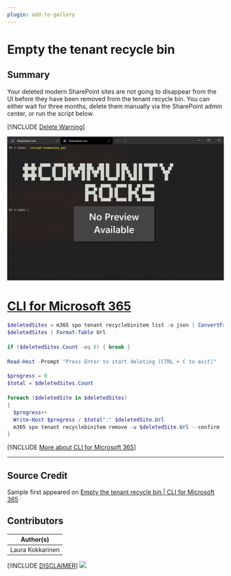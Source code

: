 ```yaml
---
plugin: add-to-gallery
---
```


# Empty the tenant recycle bin

## Summary

Your deleted modern SharePoint sites are not going to disappear from the UI before they have been removed from the tenant recycle bin. You can either wait for three months, delete them manually via the SharePoint admin center, or run the script below.
 
[!INCLUDE [Delete Warning](../../docfx/includes/DELETE-WARN.md)]

![Example Screenshot](assets/example.png)
 
# [CLI for Microsoft 365](#tab/cli-m365-ps)
```powershell
$deletedSites = m365 spo tenant recyclebinitem list -o json | ConvertFrom-Json
$deletedSites | Format-Table Url

if ($deletedSites.Count -eq 0) { break }

Read-Host -Prompt "Press Enter to start deleting (CTRL + C to exit)"

$progress = 0
$total = $deletedSites.Count

foreach ($deletedSite in $deletedSites)
{
  $progress++
  Write-Host $progress / $total":" $deletedSite.Url
  m365 spo tenant recyclebinitem remove -u $deletedSite.Url --confirm
}
```
[!INCLUDE [More about CLI for Microsoft 365](../../docfx/includes/MORE-CLIM365.md)]
***

## Source Credit

Sample first appeared on [Empty the tenant recycle bin | CLI for Microsoft 365](https://pnp.github.io/cli-microsoft365/sample-scripts/spo/empty-tenant-recyclebin/)

## Contributors

| Author(s) |
|-----------|
| Laura Kokkarinen |


[!INCLUDE [DISCLAIMER](../../docfx/includes/DISCLAIMER.md)]
<img src="https://telemetry.sharepointpnp.com/script-samples/scripts/spo-empty-tenant-recyclebin" aria-hidden="true" />
